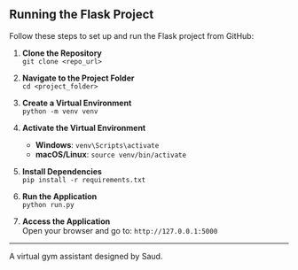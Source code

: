 ## Running the Flask Project

Follow these steps to set up and run the Flask project from GitHub:

1. **Clone the Repository**  
   `git clone <repo_url>`

2. **Navigate to the Project Folder**  
   `cd <project_folder>`

3. **Create a Virtual Environment**  
   `python -m venv venv`

4. **Activate the Virtual Environment**  
   - **Windows**: `venv\Scripts\activate`  
   - **macOS/Linux**: `source venv/bin/activate`

5. **Install Dependencies**  
   `pip install -r requirements.txt`

6. **Run the Application**    
   `python run.py`

7. **Access the Application**  
   Open your browser and go to: `http://127.0.0.1:5000`

---

A virtual gym assistant designed by Saud.
